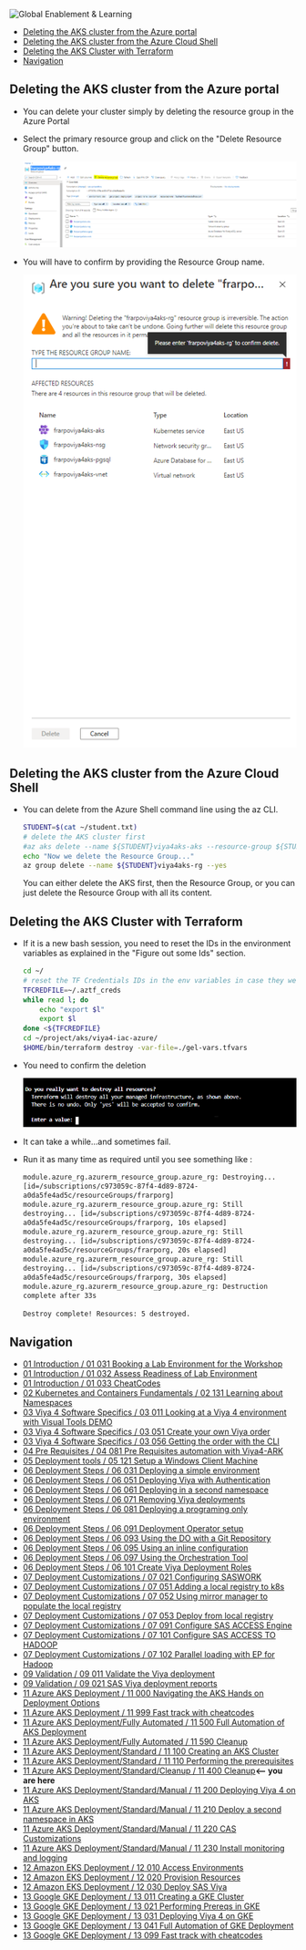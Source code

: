 ![Global Enablement & Learning](https://gelgitlab.race.sas.com/GEL/utilities/writing-content-in-markdown/-/raw/master/img/gel_banner_logo_tech-partners.jpg)

* [Deleting the AKS cluster from the Azure portal](#deleting-the-aks-cluster-from-the-azure-portal)
* [Deleting the AKS cluster from the Azure Cloud Shell](#deleting-the-aks-cluster-from-the-azure-cloud-shell)
* [Deleting the AKS Cluster with Terraform](#deleting-the-aks-cluster-with-terraform)
* [Navigation](#navigation)

## Deleting the AKS cluster from the Azure portal

* You can delete your cluster simply by deleting the resource group in the Azure Portal
* Select the primary resource group and click on the "Delete Resource Group" button.

    ![delete rg](../../img/2020-11-13-18-09-24.png)

* You will have to confirm by providing the Resource Group name.

    ![confirm deletion](../../img/2020-11-13-18-10-20.png)

## Deleting the AKS cluster from the Azure Cloud Shell

* You can delete from the Azure Shell command line using the az CLI.

    ```sh
    STUDENT=$(cat ~/student.txt)
    # delete the AKS cluster first
    #az aks delete --name ${STUDENT}viya4aks-aks --resource-group ${STUDENT}viya4aks-rg --yes
    echo "Now we delete the Resource Group..."
    az group delete --name ${STUDENT}viya4aks-rg --yes
    ```

    You can either delete the AKS first, then the Resource Group, or you can just delete the Resource Group with all its content.

## Deleting the AKS Cluster with Terraform

* If it is a new bash session, you need to reset the IDs in the environment variables as explained in the "Figure out some Ids" section.

    ```sh
    cd ~/
    # reset the TF Credentials IDs in the env variables in case they were lost.
    TFCREDFILE=~/.aztf_creds
    while read l; do
        echo "export $l"
        export $l
    done <${TFCREDFILE}
    cd ~/project/aks/viya4-iac-azure/
    $HOME/bin/terraform destroy -var-file=./gel-vars.tfvars
    ```

* You need to confirm the deletion

    ![delete](../../img/2020-07-22-19-24-11.png)

* It can take a while...and sometimes fail.

* Run it as many time as required until you see something like :

    ```log
    module.azure_rg.azurerm_resource_group.azure_rg: Destroying... [id=/subscriptions/c973059c-87f4-4d89-8724-a0da5fe4ad5c/resourceGroups/frarporg]
    module.azure_rg.azurerm_resource_group.azure_rg: Still destroying... [id=/subscriptions/c973059c-87f4-4d89-8724-a0da5fe4ad5c/resourceGroups/frarporg, 10s elapsed]
    module.azure_rg.azurerm_resource_group.azure_rg: Still destroying... [id=/subscriptions/c973059c-87f4-4d89-8724-a0da5fe4ad5c/resourceGroups/frarporg, 20s elapsed]
    module.azure_rg.azurerm_resource_group.azure_rg: Still destroying... [id=/subscriptions/c973059c-87f4-4d89-8724-a0da5fe4ad5c/resourceGroups/frarporg, 30s elapsed]
    module.azure_rg.azurerm_resource_group.azure_rg: Destruction complete after 33s

    Destroy complete! Resources: 5 destroyed.
    ```

## Navigation

<!-- startnav -->
* [01 Introduction / 01 031 Booking a Lab Environment for the Workshop](/01_Introduction/01_031_Booking_a_Lab_Environment_for_the_Workshop.md)
* [01 Introduction / 01 032 Assess Readiness of Lab Environment](/01_Introduction/01_032_Assess_Readiness_of_Lab_Environment.md)
* [01 Introduction / 01 033 CheatCodes](/01_Introduction/01_033_CheatCodes.md)
* [02 Kubernetes and Containers Fundamentals / 02 131 Learning about Namespaces](/02_Kubernetes_and_Containers_Fundamentals/02_131_Learning_about_Namespaces.md)
* [03 Viya 4 Software Specifics / 03 011 Looking at a Viya 4 environment with Visual Tools DEMO](/03_Viya_4_Software_Specifics/03_011_Looking_at_a_Viya_4_environment_with_Visual_Tools_DEMO.md)
* [03 Viya 4 Software Specifics / 03 051 Create your own Viya order](/03_Viya_4_Software_Specifics/03_051_Create_your_own_Viya_order.md)
* [03 Viya 4 Software Specifics / 03 056 Getting the order with the CLI](/03_Viya_4_Software_Specifics/03_056_Getting_the_order_with_the_CLI.md)
* [04 Pre Requisites / 04 081 Pre Requisites automation with Viya4-ARK](/04_Pre-Requisites/04_081_Pre-Requisites_automation_with_Viya4-ARK.md)
* [05 Deployment tools / 05 121 Setup a Windows Client Machine](/05_Deployment_tools/05_121_Setup_a_Windows_Client_Machine.md)
* [06 Deployment Steps / 06 031 Deploying a simple environment](/06_Deployment_Steps/06_031_Deploying_a_simple_environment.md)
* [06 Deployment Steps / 06 051 Deploying Viya with Authentication](/06_Deployment_Steps/06_051_Deploying_Viya_with_Authentication.md)
* [06 Deployment Steps / 06 061 Deploying in a second namespace](/06_Deployment_Steps/06_061_Deploying_in_a_second_namespace.md)
* [06 Deployment Steps / 06 071 Removing Viya deployments](/06_Deployment_Steps/06_071_Removing_Viya_deployments.md)
* [06 Deployment Steps / 06 081 Deploying a programing only environment](/06_Deployment_Steps/06_081_Deploying_a_programing-only_environment.md)
* [06 Deployment Steps / 06 091 Deployment Operator setup](/06_Deployment_Steps/06_091_Deployment_Operator_setup.md)
* [06 Deployment Steps / 06 093 Using the DO with a Git Repository](/06_Deployment_Steps/06_093_Using_the_DO_with_a_Git_Repository.md)
* [06 Deployment Steps / 06 095 Using an inline configuration](/06_Deployment_Steps/06_095_Using_an_inline_configuration.md)
* [06 Deployment Steps / 06 097 Using the Orchestration Tool](/06_Deployment_Steps/06_097_Using_the_Orchestration_Tool.md)
* [06 Deployment Steps / 06 101 Create Viya Deployment Roles](/06_Deployment_Steps/06_101_Create_Viya_Deployment_Roles.md)
* [07 Deployment Customizations / 07 021 Configuring SASWORK](/07_Deployment_Customizations/07_021_Configuring_SASWORK.md)
* [07 Deployment Customizations / 07 051 Adding a local registry to k8s](/07_Deployment_Customizations/07_051_Adding_a_local_registry_to_k8s.md)
* [07 Deployment Customizations / 07 052 Using mirror manager to populate the local registry](/07_Deployment_Customizations/07_052_Using_mirror_manager_to_populate_the_local_registry.md)
* [07 Deployment Customizations / 07 053 Deploy from local registry](/07_Deployment_Customizations/07_053_Deploy_from_local_registry.md)
* [07 Deployment Customizations / 07 091 Configure SAS ACCESS Engine](/07_Deployment_Customizations/07_091_Configure_SAS_ACCESS_Engine.md)
* [07 Deployment Customizations / 07 101 Configure SAS ACCESS TO HADOOP](/07_Deployment_Customizations/07_101_Configure_SAS_ACCESS_TO_HADOOP.md)
* [07 Deployment Customizations / 07 102 Parallel loading with EP for Hadoop](/07_Deployment_Customizations/07_102_Parallel_loading_with_EP_for_Hadoop.md)
* [09 Validation / 09 011 Validate the Viya deployment](/09_Validation/09_011_Validate_the_Viya_deployment.md)
* [09 Validation / 09 021 SAS Viya deployment reports](/09_Validation/09_021_SAS_Viya_deployment_reports.md)
* [11 Azure AKS Deployment / 11 000 Navigating the AKS Hands on Deployment Options](/11_Azure_AKS_Deployment/11_000_Navigating_the_AKS_Hands-on_Deployment_Options.md)
* [11 Azure AKS Deployment / 11 999 Fast track with cheatcodes](/11_Azure_AKS_Deployment/11_999_Fast_track_with_cheatcodes.md)
* [11 Azure AKS Deployment/Fully Automated / 11 500 Full Automation of AKS Deployment](/11_Azure_AKS_Deployment/Fully_Automated/11_500_Full_Automation_of_AKS_Deployment.md)
* [11 Azure AKS Deployment/Fully Automated / 11 590 Cleanup](/11_Azure_AKS_Deployment/Fully_Automated/11_590_Cleanup.md)
* [11 Azure AKS Deployment/Standard / 11 100 Creating an AKS Cluster](/11_Azure_AKS_Deployment/Standard/11_100_Creating_an_AKS_Cluster.md)
* [11 Azure AKS Deployment/Standard / 11 110 Performing the prerequisites](/11_Azure_AKS_Deployment/Standard/11_110_Performing_the_prerequisites.md)
* [11 Azure AKS Deployment/Standard/Cleanup / 11 400 Cleanup](/11_Azure_AKS_Deployment/Standard/Cleanup/11_400_Cleanup.md)**<-- you are here**
* [11 Azure AKS Deployment/Standard/Manual / 11 200 Deploying Viya 4 on AKS](/11_Azure_AKS_Deployment/Standard/Manual/11_200_Deploying_Viya_4_on_AKS.md)
* [11 Azure AKS Deployment/Standard/Manual / 11 210 Deploy a second namespace in AKS](/11_Azure_AKS_Deployment/Standard/Manual/11_210_Deploy_a_second_namespace_in_AKS.md)
* [11 Azure AKS Deployment/Standard/Manual / 11 220 CAS Customizations](/11_Azure_AKS_Deployment/Standard/Manual/11_220_CAS_Customizations.md)
* [11 Azure AKS Deployment/Standard/Manual / 11 230 Install monitoring and logging](/11_Azure_AKS_Deployment/Standard/Manual/11_230_Install_monitoring_and_logging.md)
* [12 Amazon EKS Deployment / 12 010 Access Environments](/12_Amazon_EKS_Deployment/12_010_Access_Environments.md)
* [12 Amazon EKS Deployment / 12 020 Provision Resources](/12_Amazon_EKS_Deployment/12_020_Provision_Resources.md)
* [12 Amazon EKS Deployment / 12 030 Deploy SAS Viya](/12_Amazon_EKS_Deployment/12_030_Deploy_SAS_Viya.md)
* [13 Google GKE Deployment / 13 011 Creating a GKE Cluster](/13_Google_GKE_Deployment/13_011_Creating_a_GKE_Cluster.md)
* [13 Google GKE Deployment / 13 021 Performing Prereqs in GKE](/13_Google_GKE_Deployment/13_021_Performing_Prereqs_in_GKE.md)
* [13 Google GKE Deployment / 13 031 Deploying Viya 4 on GKE](/13_Google_GKE_Deployment/13_031_Deploying_Viya_4_on_GKE.md)
* [13 Google GKE Deployment / 13 041 Full Automation of GKE Deployment](/13_Google_GKE_Deployment/13_041_Full_Automation_of_GKE_Deployment.md)
* [13 Google GKE Deployment / 13 099 Fast track with cheatcodes](/13_Google_GKE_Deployment/13_099_Fast_track_with_cheatcodes.md)
<!-- endnav -->
